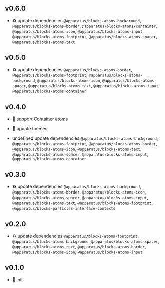 ## v0.6.0

* ♻️ update dependencies `@apparatus/blocks-atoms-background`, `@apparatus/blocks-atoms-border`, `@apparatus/blocks-atoms-container`, `@apparatus/blocks-atoms-icon`, `@apparatus/blocks-atoms-input`, `@apparatus/blocks-atoms-footprint`, `@apparatus/blocks-atoms-spacer`, `@apparatus/blocks-atoms-text`

## v0.5.0

* ♻️ update dependencies `@apparatus/blocks-atoms-border`, `@apparatus/blocks-atoms-footprint`, `@apparatus/blocks-atoms-background`, `@apparatus/blocks-atoms-icon`, `@apparatus/blocks-atoms-spacer`, `@apparatus/blocks-atoms-text`, `@apparatus/blocks-atoms-input`, `@apparatus/blocks-atoms-container`

## v0.4.0

* 🌱 support Container atoms

* 🐞 update themes

* undefined update dependencies `@apparatus/blocks-atoms-background`, `@apparatus/blocks-atoms-footprint`, `@apparatus/blocks-atoms-border`, `@apparatus/blocks-atoms-icon`, `@apparatus/blocks-atoms-text`, `@apparatus/blocks-atoms-spacer`, `@apparatus/blocks-atoms-input`, `@apparatus/blocks-atoms-container`

## v0.3.0

* ♻️ update dependencies `@apparatus/blocks-atoms-background`, `@apparatus/blocks-atoms-border`, `@apparatus/blocks-atoms-icon`, `@apparatus/blocks-atoms-spacer`, `@apparatus/blocks-atoms-input`, `@apparatus/blocks-atoms-text`, `@apparatus/blocks-atoms-footprint`, `@apparatus/blocks-particles-interface-contexts`

## v0.2.0

* ♻️ update dependencies `@apparatus/blocks-atoms-footprint`, `@apparatus/blocks-atoms-background`, `@apparatus/blocks-atoms-spacer`, `@apparatus/blocks-atoms-text`, `@apparatus/blocks-atoms-border`, `@apparatus/blocks-atoms-icon`, `@apparatus/blocks-atoms-input`

## v0.1.0

* 🐣 init
